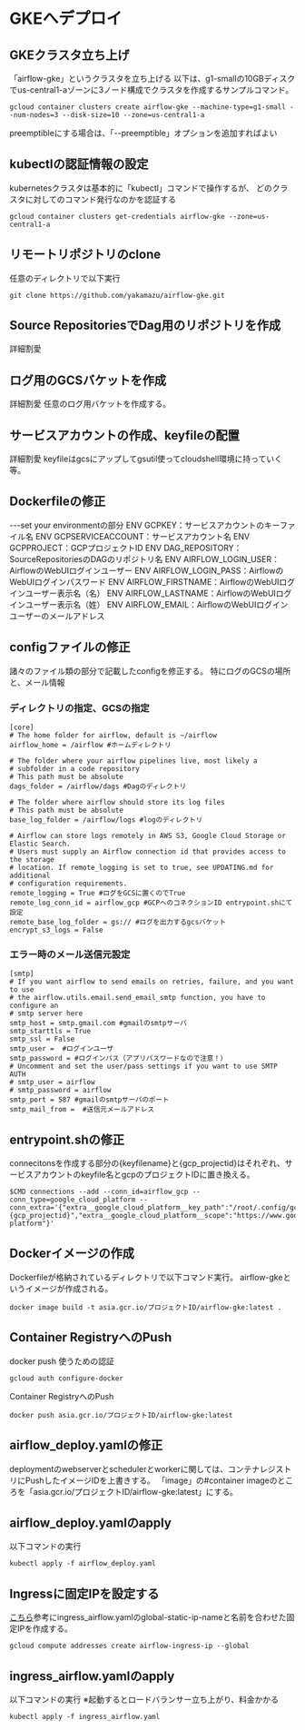 # GKEへデプロイ
## GKEクラスタ立ち上げ
「airflow-gke」というクラスタを立ち上げる
以下は、g1-smallの10GBディスクでus-central1-aゾーンに3ノード構成でクラスタを作成するサンプルコマンド。

```:サンプル
gcloud container clusters create airflow-gke --machine-type=g1-small --num-nodes=3 --disk-size=10 --zone=us-central1-a
```

preemptibleにする場合は、「--preemptible」オプションを追加すればよい

## kubectlの認証情報の設定
kubernetesクラスタは基本的に「kubectl」コマンドで操作するが、
どのクラスタに対してのコマンド発行なのかを認証する

```
gcloud container clusters get-credentials airflow-gke --zone=us-central1-a
```


## リモートリポジトリのclone
任意のディレクトリで以下実行

```git
git clone https://github.com/yakamazu/airflow-gke.git
```

## Source RepositoriesでDag用のリポジトリを作成
詳細割愛

## ログ用のGCSバケットを作成
詳細割愛
任意のログ用バケットを作成する。

## サービスアカウントの作成、keyfileの配置
詳細割愛
keyfileはgcsにアップしてgsutil使ってcloudshell環境に持っていく等。

## Dockerfileの修正
---set your environmentの部分
ENV GCPKEY：サービスアカウントのキーファイル名
ENV GCPSERVICEACCOUNT：サービスアカウント名
ENV GCPPROJECT：GCPプロジェクトID
ENV DAG_REPOSITORY：SourceRepositoriesのDAGのリポジトリ名
ENV AIRFLOW_LOGIN_USER：AirflowのWebUIログインユーザー
ENV AIRFLOW_LOGIN_PASS：AirflowのWebUIログインパスワード
ENV AIRFLOW_FIRSTNAME：AirflowのWebUIログインユーザー表示名（名）
ENV AIRFLOW_LASTNAME：AirflowのWebUIログインユーザー表示名（姓）
ENV AIRFLOW_EMAIL：AirflowのWebUIログインユーザーのメールアドレス

## configファイルの修正
諸々のファイル類の部分で記載したconfigを修正する。
特にログのGCSの場所と、メール情報

### ディレクトリの指定、GCSの指定

```config
[core]
# The home folder for airflow, default is ~/airflow
airflow_home = /airflow #ホームディレクトリ

# The folder where your airflow pipelines live, most likely a
# subfolder in a code repository
# This path must be absolute
dags_folder = /airflow/dags #Dagのディレクトリ

# The folder where airflow should store its log files
# This path must be absolute
base_log_folder = /airflow/logs #logのディレクトリ

# Airflow can store logs remotely in AWS S3, Google Cloud Storage or Elastic Search.
# Users must supply an Airflow connection id that provides access to the storage
# location. If remote_logging is set to true, see UPDATING.md for additional
# configuration requirements.
remote_logging = True #ログをGCSに置くのでTrue
remote_log_conn_id = airflow_gcp #GCPへのコネクションID entrypoint.shにて設定
remote_base_log_folder = gs:// #ログを出力するgcsバケット
encrypt_s3_logs = False
```

### エラー時のメール送信元設定

```config
[smtp]
# If you want airflow to send emails on retries, failure, and you want to use
# the airflow.utils.email.send_email_smtp function, you have to configure an
# smtp server here
smtp_host = smtp.gmail.com #gmailのsmtpサーバ
smtp_starttls = True
smtp_ssl = False
smtp_user =  #ログインユーザ
smtp_password = #ログインパス（アプリパスワードなので注意！）
# Uncomment and set the user/pass settings if you want to use SMTP AUTH
# smtp_user = airflow
# smtp_password = airflow
smtp_port = 587 #gmailのsmtpサーバのポート
smtp_mail_from =  #送信元メールアドレス
```

## entrypoint.shの修正
connecitonsを作成する部分の{keyfilename}と{gcp_projectid}はそれぞれ、サービスアカウントのkeyfile名とgcpのプロジェクトIDに置き換える。

```
$CMD connections --add --conn_id=airflow_gcp --conn_type=google_cloud_platform --conn_extra='{"extra__google_cloud_platform__key_path":"/root/.config/gcloud/{keyfilename}","extra__google_cloud_platform__project":"{gcp_projectid}","extra__google_cloud_platform__scope":"https://www.googleapis.com/auth/cloud-platform"}'
```

## Dockerイメージの作成
Dockerfileが格納されているディレクトリで以下コマンド実行。
airflow-gkeというイメージが作成される。

```
docker image build -t asia.gcr.io/プロジェクトID/airflow-gke:latest .
```

## Container RegistryへのPush
docker push 使うための認証

```
gcloud auth configure-docker
```

Container RegistryへのPush

```
docker push asia.gcr.io/プロジェクトID/airflow-gke:latest
```

## airflow_deploy.yamlの修正
deploymentのwebserverとschedulerとworkerに関しては、コンテナレジストリにPushしたイメージIDを上書きする。
「image」の#container imageのところを「asia.gcr.io/プロジェクトID/airflow-gke:latest」にする。

## airflow_deploy.yamlのapply
以下コマンドの実行

```
kubectl apply -f airflow_deploy.yaml
```

## Ingressに固定IPを設定する
[こちら](https://cloud.google.com/kubernetes-engine/docs/tutorials/http-balancer?hl=ja#step_5_optional_configuring_a_static_ip_address)参考にingress_airflow.yamlのglobal-static-ip-nameと名前を合わせた固定IPを作成する。

```
gcloud compute addresses create airflow-ingress-ip --global
```

## ingress_airflow.yamlのapply
以下コマンドの実行
※起動するとロードバランサー立ち上がり、料金かかる

```
kubectl apply -f ingress_airflow.yaml
```
